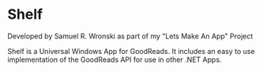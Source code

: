 # Shelf
Developed by Samuel R. Wronski as part of my "Lets Make An App" Project

Shelf is a Universal Windows App for GoodReads. It includes an easy to use implementation of the GoodReads API for use in other .NET Apps.